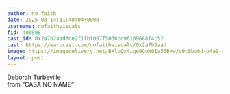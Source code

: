 ```yaml
---
author: no faith
date: 2025-03-14T11:48:04+0000
username: nofaithvisuals
fid: 406908
cast_id: 0x2a7b2aad3de2f1fbf087f5036bd96109688f4c52
cast: https://warpcast.com/nofaithvisuals/0x2a7b2aad
image: https://imagedelivery.net/BXluQx4ige9GuW0Ia56BHw/c9c8ba6d-b4a9-4205-a18b-61b6dab13400/original
layout: post
---
```

Deborah Turbeville  
from “CASA NO NAME”  

<img src='https://imagedelivery.net/BXluQx4ige9GuW0Ia56BHw/c9c8ba6d-b4a9-4205-a18b-61b6dab13400/original' alt='' referrerpolicy='no-referrer'/>